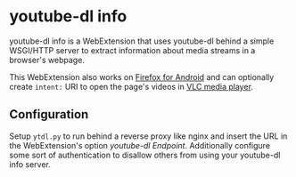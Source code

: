# youtube-dl info

youtube-dl info is a WebExtension that uses youtube-dl behind a simple
WSGI/HTTP server to extract information about media streams in a browser's
webpage.

This WebExtension also works on [Firefox for Android](https://www.mozilla.org/firefox/mobile)
and can optionally create `intent:` URI to open the page's videos in [VLC media
player](https://f-droid.org/packages/org.videolan.vlc/).

## Configuration

Setup `ytdl.py` to run behind a reverse proxy like nginx and insert the URL
in the WebExtension's option *youtube-dl Endpoint*. Additionally configure
some sort of authentication to disallow others from using your youtube-dl info
server.
